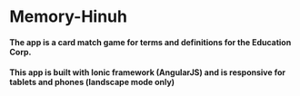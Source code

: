 # Memory-Hinuh
#### The app is a card match game for terms and definitions for the Education Corp.
#### This app is built with Ionic framework (AngularJS) and is responsive for tablets and phones (landscape mode only)